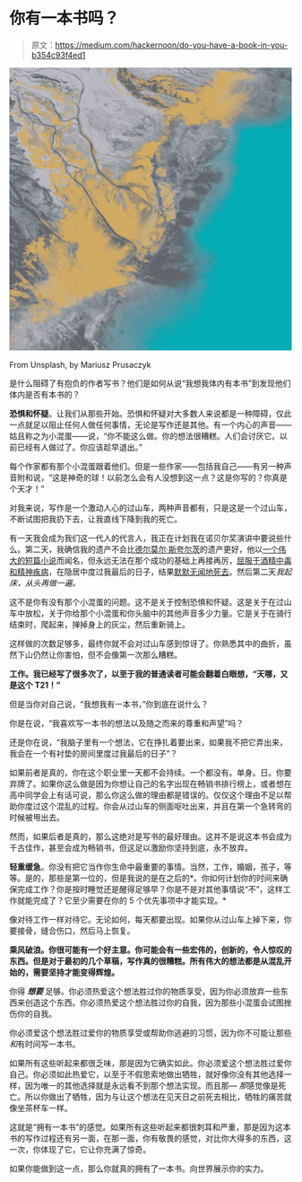 # 你有一本书吗？

> 原文：<https://medium.com/hackernoon/do-you-have-a-book-in-you-b354c93f4ed1>

![](img/0bf8b162549258241ad6dbed8f1047de.png)

From Unsplash, by Mariusz Prusaczyk

是什么阻碍了有抱负的作者写书？他们是如何从说“我想我体内有本书”到发现他们体内是否有本书的？

**恐惧和怀疑**。让我们从那些开始。恐惧和怀疑对大多数人来说都是一种障碍，仅此一点就足以阻止任何人做任何事情，无论是写作还是其他。有一个内心的声音——姑且称之为小混蛋——说，“你不能这么做。你的想法很糟糕。人们会讨厌它。以前已经有人做过了。你应该趁早退出。”

每个作家都有那个小混蛋跟着他们。但是一些作家——包括我自己——有另一种声音附和说，“这是神奇的球！以前怎么会有人没想到这一点？这是你写的？你真是个天才！”

对我来说，写作是一个激动人心的过山车，两种声音都有，只是这是一个过山车，不断试图把我扔下去，让我直线下降到我的死亡。

有一天我会成为我们这一代人的代言人，我正在计划我在诺贝尔奖演讲中要说些什么。第二天，我确信我的遗产不会比[德尔莫尔·斯夸尔茨](https://en.wikipedia.org/wiki/Delmore_Schwartz)的遗产更好，他以[一个伟大的短篇小说](https://en.wikipedia.org/wiki/Delmore_Schwartz)而闻名，但永远无法在那个成功的基础上再接再厉，[屈服于酒精中毒和精神疾病](https://en.wikipedia.org/wiki/Delmore_Schwartz)，在隐居中度过我最后的日子，结果[默默无闻地死去](https://en.wikipedia.org/wiki/Delmore_Schwartz)。然后第二天*我起床，从头再做一遍。*

这不是你有没有那个小混蛋的问题。这不是关于控制恐惧和怀疑。这是关于在过山车中放松，关于你给那个小混蛋和你头脑中的其他声音多少力量。它是关于在骑行结束时，爬起来，掸掉身上的灰尘，然后重新骑上。

这样做的次数足够多，最终你就不会对过山车感到惊讶了。你熟悉其中的曲折，虽然下山仍然让你害怕，但不会像第一次那么糟糕。

**工作。我已经写了很多次了，以至于我的普通读者可能会翻着白眼想，“天哪，又是这个 T21！”**

但是当你对自己说，“我想我有一本书，”你到底在说什么？

你是在说，“我喜欢写一本书的想法以及随之而来的尊重和声望”吗？

还是你在说，“我脑子里有一个想法，它在挣扎着要出来，如果我不把它弄出来，我会在一个有衬垫的房间里度过我最后的日子”？

如果前者是真的，你在这个职业里一天都不会持续。一个都没有。单身。日。你要弃牌了。如果你这么做是因为你想让自己的名字出现在畅销书排行榜上，或者想在高中同学会上有话可说，那么你这么做的理由都是错误的。仅仅这个理由不足以帮助你度过这个混乱的过程。你会从过山车的侧面呕吐出来，并且在第一个急转弯的时候被甩出去。

然而，如果后者是真的，那么这绝对是写书的最好理由。这并不是说这本书会成为千古佳作，甚至会成为畅销书，但这足以激励你坚持到底，永不放弃。

**轻重缓急**。你没有把它当作你生命中最重要的事情。当然，工作，婚姻，孩子，等等。是的，那些是第一位的，但是我说的是在之后的*。你如何计划你的时间来确保完成工作？你是按时睡觉还是醒得足够早？你是不是对其他事情说“不”，这样工作就能完成了？它至少需要在你的 5 个优先事项中才能实现。*

像对待工作一样对待它。无论如何，每天都要出现。如果你从过山车上掉下来，你要接骨，缝合伤口，然后马上恢复。

**乘风破浪。你很可能有一个好主意。你可能会有一些宏伟的，创新的，令人惊叹的东西。但是对于最初的几个草稿，写作真的很糟糕。所有伟大的想法都是从混乱开始的，需要坚持才能变得辉煌。**

你得 ***想要*** 足够。你必须热爱这个想法胜过你的物质享受，因为你必须放弃一些东西来创造这个东西。你必须热爱这个想法胜过你的自我，因为那些小混蛋会试图挫伤你的自我。

你必须爱这个想法胜过爱你的物质享受或帮助你逃避的习惯，因为你不可能让那些*和*有时间写一本书。

如果所有这些听起来都很乏味，那是因为它确实如此。你必须爱这个想法胜过爱你自己。你必须如此热爱它，以至于不假思索地做出牺牲，就好像你没有其他选择一样，因为唯一的其他选择就是永远看不到那个想法实现。而且那— *那*感觉像是死亡。所以你做出了牺牲，因为与让这个想法在见天日之前死去相比，牺牲的痛苦就像坐茶杯车一样。

这就是“拥有一本书”的感觉。如果所有这些听起来都很刺耳和严重，那是因为这本书的写作过程还有另一面，在那一面，你有敬畏的感觉，对比你大得多的东西，这一次，你体现了它，它让你充满了惊奇。

如果你能做到这一点，那么你就真的拥有了一本书。向世界展示你的实力。
